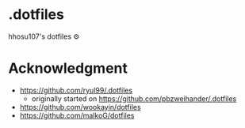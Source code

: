 # .dotfiles
hhosu107's dotfiles ⚙️

# Acknowledgment
- https://github.com/ryul99/.dotfiles
  - originally started on https://github.com/pbzweihander/.dotfiles
- https://github.com/wookayin/dotfiles
- https://github.com/malkoG/dotfiles
